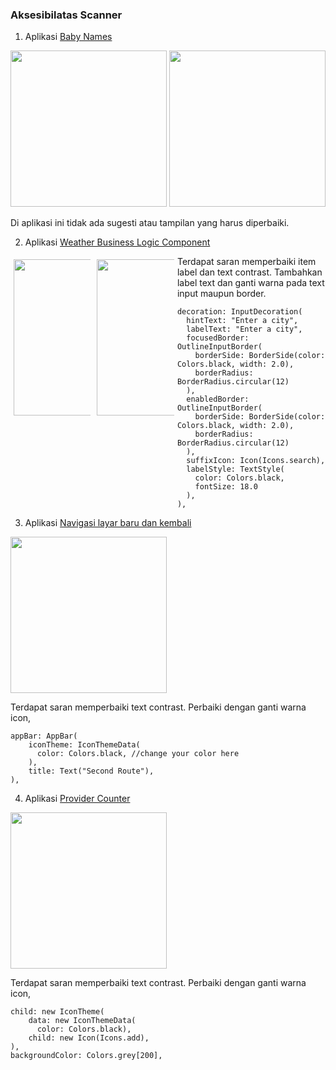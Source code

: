 ### Aksesibilatas Scanner
1. Aplikasi [Baby Names](https://github.com/Fourthten/praxis-academy/tree/master/novice/03-03/latihan)

<img src="https://github.com/Fourthten/praxis-academy/blob/master/novice/03-04/kasus/images/babynames.png" width="250">
<img src="https://github.com/Fourthten/praxis-academy/blob/master/novice/03-04/kasus/images/sugestsucces.png" width="250">

Di aplikasi ini tidak ada sugesti atau tampilan yang harus diperbaiki.

2. Aplikasi [Weather Business Logic Component](https://github.com/Fourthten/praxis-academy/tree/master/novice/03-01/latihan)

<div style="width: 70%">
  <div style="float: left; width: 35%; padding: 5px;">
    <img src="https://github.com/Fourthten/praxis-academy/blob/master/novice/03-04/kasus/images/weather.png" width="250">
  </div>
  <div style="float: left; width: 35%; padding: 5px;">
    <img src="https://github.com/Fourthten/praxis-academy/blob/master/novice/03-04/kasus/images/weathercity.png" width="250">
  </div>
</div>

Terdapat saran memperbaiki item label dan text contrast. Tambahkan label text dan ganti warna pada text input maupun border.
```
decoration: InputDecoration(
  hintText: "Enter a city",
  labelText: "Enter a city",
  focusedBorder: OutlineInputBorder(
	borderSide: BorderSide(color: Colors.black, width: 2.0),
	borderRadius: BorderRadius.circular(12)
  ),
  enabledBorder: OutlineInputBorder(
	borderSide: BorderSide(color: Colors.black, width: 2.0),
	borderRadius: BorderRadius.circular(12)
  ),
  suffixIcon: Icon(Icons.search),
  labelStyle: TextStyle(
	color: Colors.black,
	fontSize: 18.0
  ),
),
```
3. Aplikasi [Navigasi layar baru dan kembali](https://github.com/Fourthten/praxis-academy/tree/master/novice/02-03/latihan)

<img src="https://github.com/Fourthten/praxis-academy/blob/master/novice/03-04/kasus/images/navigator.png" width="250">

Terdapat saran memperbaiki text contrast. Perbaiki dengan ganti warna icon,
```
appBar: AppBar(
	iconTheme: IconThemeData(
	  color: Colors.black, //change your color here
	),
	title: Text("Second Route"),
),
```
4. Aplikasi [Provider Counter](https://github.com/Fourthten/praxis-academy/tree/master/novice/03-01/latihan)

<img src="https://github.com/Fourthten/praxis-academy/blob/master/novice/03-04/kasus/images/floatingbutton.png" width="250">

Terdapat saran memperbaiki text contrast. Perbaiki dengan ganti warna icon,
```
child: new IconTheme(
	data: new IconThemeData(
	  color: Colors.black), 
	child: new Icon(Icons.add),
),
backgroundColor: Colors.grey[200],
```